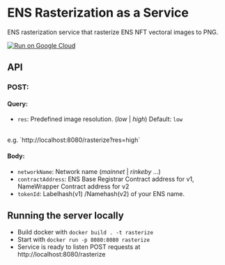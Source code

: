 # ENS Rasterization as a Service

ENS rasterization service that rasterize ENS NFT vectoral images to PNG.

[![Run on Google Cloud](https://storage.googleapis.com/cloudrun/button.svg)](https://deploy.cloud.run)

## API

### POST:

#### Query:
- `res`: Predefined image resolution. (_low_ | _high_) Default: `low`
<br/>
e.g. `http://localhost:8080/rasterize?res=high`

#### Body:
- `networkName`: Network name (_mainnet_ | _rinkeby_ ...)
- `contractAddress`: ENS Base Registrar Contract address for v1, NameWrapper Contract address for v2
- `tokenId`: Labelhash(v1) /Namehash(v2) of your ENS name.

## Running the server locally

- Build docker with `docker build . -t rasterize`
- Start with `docker run -p 8080:8080 rasterize`
- Service is ready to listen POST requests at http://localhost:8080/rasterize
